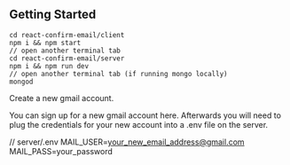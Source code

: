 
## Getting Started

```
cd react-confirm-email/client
npm i && npm start
// open another terminal tab
cd react-confirm-email/server
npm i && npm run dev
// open another terminal tab (if running mongo locally)
mongod

```
Create a new gmail account.

You can sign up for a new gmail account here. Afterwards you will need to plug the credentials for your new account into a .env file on the server.

// server/.env
MAIL_USER=your_new_email_address@gmail.com
MAIL_PASS=your_password
